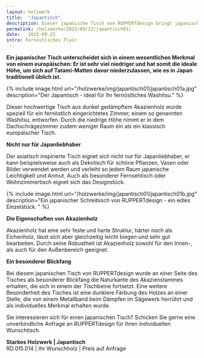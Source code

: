 ```yaml
---
layout: holzwerk
title:  "Japantisch"
description: Dieser japanische Tisch von RUPPERTdesign bringt japanische Leichtigkeit und Anmut in Ihre Wohnung. 
permalink: /holzwerke/2015/09/22/japantisch01/
date:   2015-09-22
intro: Fernöstliches Flair
---
```




**Ein japanischer Tisch unterscheidet sich in einem wesentlichen Merkmal von einem europäischen: 
Er ist sehr viel niedriger und hat somit die ideale Höhe, 
um sich auf Tatami-Matten davor niederzulassen, wie es in Japan traditionell üblich ist.** 

{% include image.html url="/holzwerke/img/japantisch01/japantisch01a.jpg" description="Der Japantisch - ideal für Ihr fernöstliches Washitsu." %}

Dieser hochwertige Tisch aus dunkel gedämpftem Akazienholz wurde speziell für ein fernöstlich eingerichtetes Zimmer, 
einem so genannten Washitsu, entworfen. 
Durch die niedrige Höhe nimmt er in dem Dachschrägezimmer zudem weniger Raum ein als ein klassisch europäischer Tisch.


**Nicht nur für Japanliebhaber**


Der asiatisch inspirierte Tisch eignet sich nicht nur für Japanliebhaber, 
er kann beispielsweise auch als Dekotisch für schöne Pflanzen, 
Vasen oder Bilder verwendet werden und verleiht so jedem Raum japanische Leichtigkeit und Anmut. 
Auch als besonderer Fernsehtisch oder Wohnzimmertisch eignet sich das Designstück. 


{% include image.html url="/holzwerke/img/japantisch01/japantisch01b.jpg" description="Ein japanischer Schreibisch von RUPPERTdesign - ein edles Einzelstück. " %}


**Die Eigenschaften von Akazienholz**


Akazienholz hat eine sehr feste und harte Struktur, 
härter noch als Eichenholz, lässt sich aber gleichzeitig leicht biegen und sehr gut bearbeiten. 
Durch seine Robustheit ist Akazienholz sowohl für den Innen-, als auch für den Außenbereich geeignet. 


**Ein besonderer Blickfang**


Bei diesem japanischen Tisch von RUPPERTdesign wurde an einer Seite des Tisches als besonderer 
Blickfang die Naturkante des Akazienstammes erhalten, 
die sich in einem der Tischbeine fortsetzt. 
Eine weitere Besonderheit des Tisches ist eine dunklere Färbung des Holzes an einer Stelle, 
die von einem Metallband beim Dämpfen im Sägewerk herrührt und als individuelles Merkmal erhalten wurde.

Sie interessieren sich für einen japanischen Tisch? 
Schicken Sie gerne eine unverbindliche Anfrage an RUPPERTdesign für Ihren individuellen Wunschtisch.  


  

**Starkes Holzwerk \| Japantisch**    
RD.015.014  \|  Ihr Wunschholz  \|  Preis auf Anfrage

